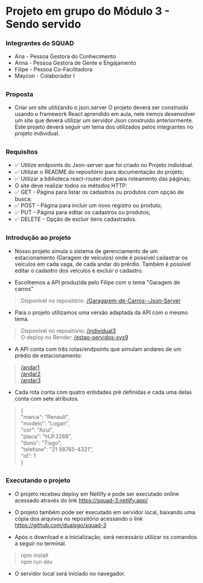 # Projeto em grupo do Módulo 3 - Sendo servido

### Integrantes do SQUAD

- Ana - Pessoa Gestora do Conhecimento
- Anna - Pessoa Gestora de Gente e Engajamento
- Filipe - Pessoa Co-Facilitadora
- Maycon - Colaborador I

##

### Proposta

- Criar um site utilizando o json.server O projeto deverá ser construído usando o framework React aprendido em aula, nele iremos desenvolver um site que deverá utilizar um servidor Json construído anteriormente. Este projeto deverá seguir um tema dos utilizados pelos integrantes no projeto individual.

##

### Requisitos

- ✅ Utilize endpoints do Json-server que foi criado no Projeto individual.
- ✅ Utilizar o README do repositório para documentação do projeto;
- ✅ Utilizar a biblioteca react-router-dom para roteamento das páginas;
- O site deve realizar todos os métodos HTTP:
- ✅ GET - Página para listar os cadastros ou produtos com opção de busca;
- ✅ POST - Página para incluir um novo registro ou produto;
- ✅ PUT - Página para editar os cadastros ou produtos;
- ✅ DELETE - Opção de excluir itens cadastrados.

##

### Introdução ao projeto

- Nosso projeto simula o sistema de gerenciamento de um estacionamento (Garagem de veículos) onde é possível cadastrar os veículos em cada vaga, de cada andar do prérdio. Também é possível editar o cadastro dos veículos e excluir o cadastro.

- Escolhemos a API produzida pelo Filipe com o tema "Garagem de carros"

> Disponível no repositório: [/Garagarem-de-Carros--Json-Server](https://github.com/Lype3d/Garagem-de-Carros--Json-Server)

- Para o projeto utilizamos uma versão adaptada da API com o mesmo tema.

> Disponível no repositório: [/individual3](https://github.com/dualsgo/individual-3)<br>
> O deploy no Render:  [/estao-servidos-xvs9](https://estao-servidos-xvs9.onrender.com/)

- A API conta com três rotas/endpoints que simulam andares de um prédio de estacionamento:

 > [/andar1](https://estao-servidos-xvs9.onrender.com/andar1)<br>
> [/andar2](https://estao-servidos-xvs9.onrender.com/andar2)<br>
> [/andar3](https://estao-servidos-xvs9.onrender.com/andar3)

- Cada rota conta com quatro entidades pré definidas e cada uma delas conta com sete atributos.

> {<br>
    "marca": "Renault", <br>
    "modelo": "Logan",<br>
    "cor": "Azul",<br>
    "placa": "HJF3288",<br>
    "dono": "Tiago",<br>
    "telefone": "21 98765-4321",<br>
    "id": 1<br>
    }

##

### Executando o projeto

- O projeto recebeu deploy em Netlify e pode ser executado online acessado através do link <https://squad-3.netlify.app/>

- O projeto também pode ser executado em servidor local, baixando uma cópia dos arquivos no repositório acessando o link <https://github.com/dualsgo/squad-3>

- Após o download e a inicialização, será necessário utilizar os comandos a seguir no terminal.

>npm install<br>
>npm run dev

- O servidor local será iniciado no navegador.

##
